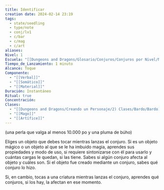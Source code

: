 ```yaml
---
title: Identificar
creation date: 2024-02-14 23:19
tags:
  - state/seedling
  - type/note
  - conj/lv1
  - c/bar
  - c/mag
  - c/art
aliases: 
Nivel: 1
Escuela: "[[Dungeons and Dragons/Glosario/Conjuros/Conjuros por Nivel/Nivel 4/Adivinación|Adivinación]]"
Tiempo_de_Lanzamiento: 1 minuto
Alcance: Toque
Componente:
  - "[[Verbal]]"
  - "[[Somático]]"
  - "[[Material]]"
Duración: Instantáneo
Ritual: true
Concentración: 
Clases:
  - "[[Dungeons and Dragons/Creando un Personaje/2) Clases/Bardo/Bardo]]"
  - "[[Mago]]"
  - "[[Artífice]]"
---
```

(una perla que valga al menos 10.000 po y una pluma de búho)

Eliges un objeto que debes tocar mientras lanzas el conjuro. Si es un objeto mágico o un objeto al que se le ha imbuido magia, aprendes sus propiedades y modo de uso, si requiere sintonizarse con él para usarlo y cuántas cargas le quedan, si las tiene. Sabes si algún conjuro afecta al objeto y cuáles son. Si el objeto fue creado mediante un conjuro, sabes qué conjuro lo hizo.

Si, en cambio, tocas a una criatura mientras lanzas el conjuro, aprendes qué conjuros, si los hay, la afectan en ese momento.